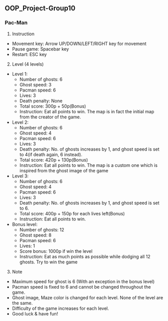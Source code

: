 ## OOP_Project-Group10
### Pac-Man
1. Instruction
  * Movement key: Arrow UP/DOWN/LEFT/RIGHT key for movement
  * Pause game: Spacebar key
  * Restart: ESC key
2. Level (4 levels)
  * Level 1:
    * Number of ghosts: 6
    * Ghost speed: 3
    * Pacman speed: 6
    * Lives: 3
    * Death penalty: None
    * Total score: 300p + 50p(Bonus)
    * Instruction: Eat all points to win. The map is in fact the initial map from the creator of the game.
  * Level 2:
    * Number of ghosts: 6
    * Ghost speed: 4
    * Pacman speed: 6
    * Lives: 3
    * Death penalty: No. of ghosts increases by 1, and ghost speed is set to 4(if death again, 6 instead).
    * Total score: 420p + 130p(Bonus)
    * Instruction: Eat all points to win. The map is a custom one which is inspired from the ghost image of the game
  * Level 3:
    * Number of ghosts: 6
    * Ghost speed: 4
    * Pacman speed: 6
    * Lives: 3
    * Death penalty: No. of ghosts increases by 1, and ghost speed is set to 6.
    * Total score: 400p + 150p for each lives left(Bonus)
    * Instruction: Eat all points to win.
  * Bonus level:
    * Number of ghosts: 12
    * Ghost speed: 8
    * Pacman speed: 6
    * Lives: 1
    * Score bonus: 1000p if win the level
    * Instruction: Eat as much points as possible while dodging all 12 ghosts. Try to win the game
3. Note
  * Maximum speed for ghost is 6 (With an exception in the bonus level)
  * Pacman speed is fixed to 6 and cannot be changed throughout the game.
  * Ghost image, Maze color is changed for each level. None of the level are the same.
  * Difficulty of the game increases for each level.
  * Good luck & have fun!
